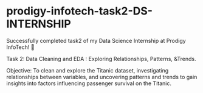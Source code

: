 # prodigy-infotech-task2-DS-INTERNSHIP

Successfully completed task2 of my Data Science Internship at Prodigy InfoTech! 🎯

Task 2: Data Cleaning and EDA : Exploring Relationships, Patterns, &Trends.

Objective: To clean and explore the Titanic dataset, investigating relationships between variables, and uncovering patterns and trends to gain insights into factors influencing passenger survival on the Titanic.
